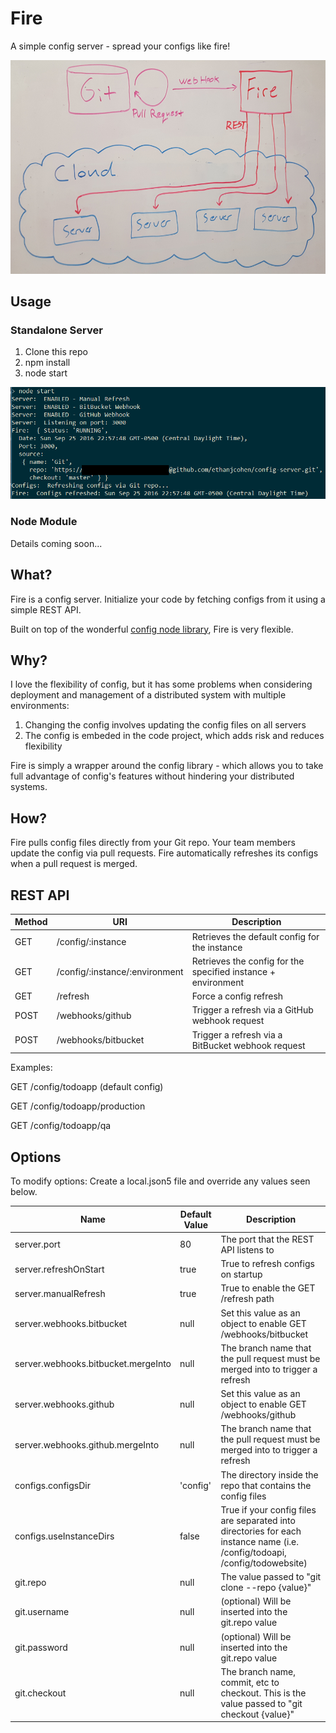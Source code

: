 # Fire
A simple config server - spread your configs like fire!

![](https://raw.githubusercontent.com/ethanjcohen/Fire/master/images/overview.png "Fire server")

## Usage

### Standalone Server
1. Clone this repo
2. npm install
3. node start

![](https://raw.githubusercontent.com/ethanjcohen/Fire/master/images/node-start.png "Overview")

### Node Module
Details coming soon...

## What?
Fire is a config server. Initialize your code by fetching configs from it using a simple REST API.

Built on top of the wonderful [config node library](https://www.npmjs.com/package/config), Fire is very flexible.

## Why?
I love the flexibility of config, but it has some problems when considering deployment and management of a distributed system with multiple environments:

1. Changing the config involves updating the config files on all servers
2. The config is embeded in the code project, which adds risk and reduces flexibility

Fire is simply a wrapper around the config library - which allows you to take full advantage of config's features without hindering your distributed systems.

## How?
Fire pulls config files directly from your Git repo. Your team members update the config via pull requests. Fire automatically refreshes its configs when a pull request is merged.

## REST API

| Method        | URI           | Description  |
| ------------- |-------------| -----|
| GET      | /config/:instance | Retrieves the default config for the instance |
| GET      | /config/:instance/:environment      |   Retrieves the config for the specified instance + environment |
| GET      | /refresh      |   Force a config refresh |
| POST      | /webhooks/github      |   Trigger a refresh via a GitHub webhook request |
| POST      | /webhooks/bitbucket      |   Trigger a refresh via a BitBucket webhook request |

Examples:

GET /config/todoapp (default config)

GET /config/todoapp/production

GET /config/todoapp/qa

## Options
To modify options: Create a local.json5 file and override any values seen below.

| Name | Default Value | Description |
| --- | --- | --- |
| server.port | 80 | The port that the REST API listens to
| server.refreshOnStart | true | True to refresh configs on startup
| server.manualRefresh | true | True to enable the GET /refresh path
| server.webhooks.bitbucket | null | Set this value as an object to enable GET /webhooks/bitbucket 
| server.webhooks.bitbucket.mergeInto | null | The branch name that the pull request must be merged into to trigger a refresh
| server.webhooks.github | null | Set this value as an object to enable GET /webhooks/github 
| server.webhooks.github.mergeInto | null | The branch name that the pull request must be merged into to trigger a refresh
| configs.configsDir | 'config' | The directory inside the repo that contains the config files
| configs.useInstanceDirs | false | True if your config files are separated into directories for each instance name (i.e. /config/todoapi, /config/todowebsite)
| git.repo | null | The value passed to "git clone --repo {value}"
| git.username | null | (optional) Will be inserted into the git.repo value
| git.password | null | (optional) Will be inserted into the git.repo value
| git.checkout | null | The branch name, commit, etc to checkout. This is the value passed to "git checkout {value}"
